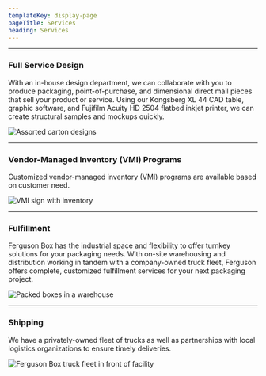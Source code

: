 ```yaml
---
templateKey: display-page
pageTitle: Services
heading: Services
---
```

- - -

### Full Service Design

With an in-house design department, we can collaborate with you to produce packaging, point-of-purchase, and dimensional direct mail pieces that sell your product or service. Using our Kongsberg XL 44 CAD table, graphic software, and Fujifilm Acuity HD 2504 flatbed inkjet printer, we can create structural samples and mockups quickly.

![Assorted carton designs](/uploads/assorted_cartons.jpg "Assorted carton designs")

- - -

### Vendor-Managed Inventory (VMI) Programs

Customized vendor-managed inventory (VMI) programs are available based on customer need.

![VMI sign with inventory](/uploads/vmi.jpg "VMI sign with inventory")

- - -

### Fulfillment

Ferguson Box has the industrial space and flexibility to offer turnkey solutions for your packaging needs.  With on-site warehousing and distribution working in tandem with a company-owned truck fleet, Ferguson offers complete, customized fulfillment services for your next packaging project.

![Packed boxes in a warehouse](/uploads/packed_boxes.jpg "Packed boxes")

- - -

### Shipping

We have a privately-owned fleet of trucks as well as partnerships with local logistics organizations to ensure timely deliveries.

![Ferguson Box truck fleet in front of facility](/uploads/truck_fleet.jpg "Ferguson Box truck fleet")